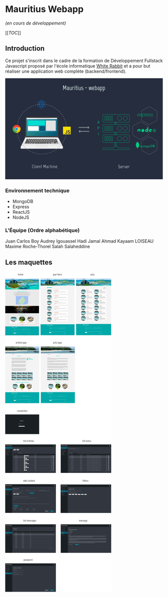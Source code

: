# Mauritius Webapp
*(en cours de développement)*

[[_TOC_]]

## Introduction
Ce projet s'inscrit dans le cadre de la formation de Développement Fullstack Javascript
proposé par l'école informatique [White Rabbit](link) et a pour but réaliser une application
web complète (backend/frontend).

![alt text](./client/public/mauritius-webapp.png)

### Environnement technique

- MongoDB
- Express
- ReactJS
- NodeJS


### L'Équipe (Ordre alphabétique) 

Juan Carlos Boy
Audrey Igouassel
Hadi Jamal Ahmad
Kayaam LOISEAU
Maxime Roche-Thorel
Salah Salaheddine

## Les maquettes

![alt text](./client/public/mauritius-maquettes.jpg)









